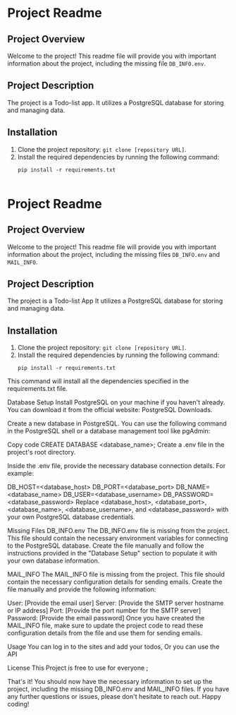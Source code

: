 # Project Readme

## Project Overview
Welcome to the project! This readme file will provide you with important information about the project, including the missing file `DB_INFO.env`.

## Project Description
The project is a Todo-list app. It utilizes a PostgreSQL database for storing and managing data.

## Installation

1. Clone the project repository: `git clone [repository URL]`.
2. Install the required dependencies by running the following command:
   ```shell
   pip install -r requirements.txt


# Project Readme

## Project Overview
Welcome to the project! This readme file will provide you with important information about the project, including the missing files `DB_INFO.env` and `MAIL_INFO`.

## Project Description
The project is a Todo-list App It utilizes a PostgreSQL database for storing and managing data.

## Installation

1. Clone the project repository: `git clone [repository URL]`.
2. Install the required dependencies by running the following command:
   ```shell
   pip install -r requirements.txt
This command will install all the dependencies specified in the requirements.txt file.

Database Setup
Install PostgreSQL on your machine if you haven't already. You can download it from the official website: PostgreSQL Downloads.

Create a new database in PostgreSQL. You can use the following command in the PostgreSQL shell or a database management tool like pgAdmin:


Copy code
CREATE DATABASE <database_name>;
Create a .env file in the project's root directory.

Inside the .env file, provide the necessary database connection details. For example:


DB_HOST=<database_host>
DB_PORT=<database_port>
DB_NAME=<database_name>
DB_USER=<database_username>
DB_PASSWORD=<database_password>
Replace <database_host>, <database_port>, <database_name>, <database_username>, and <database_password> with your own PostgreSQL database credentials.

Missing Files
DB_INFO.env
The DB_INFO.env file is missing from the project. This file should contain the necessary environment variables for connecting to the PostgreSQL database. Create the file manually and follow the instructions provided in the "Database Setup" section to populate it with your own database information.

MAIL_INFO
The MAIL_INFO file is missing from the project. This file should contain the necessary configuration details for sending emails. Create the file manually and provide the following information:

User: [Provide the email user]
Server: [Provide the SMTP server hostname or IP address]
Port: [Provide the port number for the SMTP server]
Password: [Provide the email password]
Once you have created the MAIL_INFO file, make sure to update the project code to read these configuration details from the file and use them for sending emails.

Usage
You can log in to the sites and add your todos, Or you can use the API 

License
This Project is free to use for everyone ;

That's it! You should now have the necessary information to set up the project, including the missing DB_INFO.env and MAIL_INFO files. If you have any further questions or issues, please don't hesitate to reach out. Happy coding!